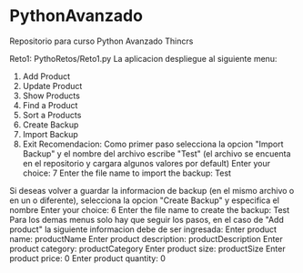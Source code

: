 # PythonAvanzado
Repositorio para curso Python Avanzado Thincrs

Reto1:
    PythoRetos/Reto1.py
        La aplicacion despliegue al siguiente menu:
1. Add Product
2. Update Product
3. Show Products
4. Find a Product
5. Sort a Products
6. Create Backup
7. Import Backup
8. Exit
Recomendacion: Como primer paso selecciona la opcion "Import Backup" y el nombre del archivo escribe "Test" (el archivo se encuenta 
en el repositorio y cargara algunos valores por default)
   Enter your choice: 7
   Enter the file name to import the backup: Test

Si deseas volver a guardar la informacion de backup (en el mismo archivo o en un o diferente), selecciona la opcion "Create Backup"
y especifica el nombre
    Enter your choice: 6
    Enter the file name to create the backup: Test
Para los demas menus solo hay que seguir los pasos, en el caso de "Add product" la siguiente informacion debe de ser ingresada:
    Enter product name: productName
    Enter product description: productDescription
    Enter product category: productCategory
    Enter product size: productSize
    Enter product price: 0
    Enter product quantity: 0
